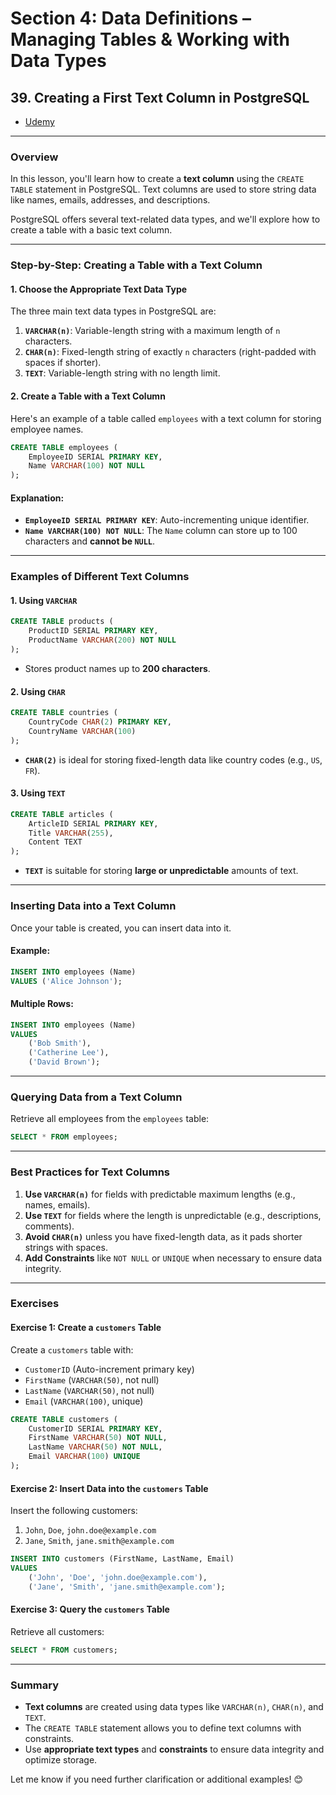 # **Section 4: Data Definitions – Managing Tables & Working with Data Types**

## **39. Creating a First Text Column in PostgreSQL**

- [Udemy](https://www.udemy.com/course/sql-the-complete-developers-guide-mysql-postgresql/learn/lecture/28614020#overview)

---

### **Overview**

In this lesson, you'll learn how to create a **text column** using the `CREATE TABLE` statement in PostgreSQL. Text columns are used to store string data like names, emails, addresses, and descriptions.

PostgreSQL offers several text-related data types, and we'll explore how to create a table with a basic text column.

---

### **Step-by-Step: Creating a Table with a Text Column**

#### **1. Choose the Appropriate Text Data Type**

The three main text data types in PostgreSQL are:

1. **`VARCHAR(n)`**: Variable-length string with a maximum length of `n` characters.
2. **`CHAR(n)`**: Fixed-length string of exactly `n` characters (right-padded with spaces if shorter).
3. **`TEXT`**: Variable-length string with no length limit.

#### **2. Create a Table with a Text Column**

Here's an example of a table called `employees` with a text column for storing employee names.

```sql
CREATE TABLE employees (
    EmployeeID SERIAL PRIMARY KEY,
    Name VARCHAR(100) NOT NULL
);
```

#### **Explanation**:

- **`EmployeeID SERIAL PRIMARY KEY`**: Auto-incrementing unique identifier.
- **`Name VARCHAR(100) NOT NULL`**: The `Name` column can store up to 100 characters and **cannot be `NULL`**.

---

### **Examples of Different Text Columns**

#### **1. Using `VARCHAR`**

```sql
CREATE TABLE products (
    ProductID SERIAL PRIMARY KEY,
    ProductName VARCHAR(200) NOT NULL
);
```

- Stores product names up to **200 characters**.

#### **2. Using `CHAR`**

```sql
CREATE TABLE countries (
    CountryCode CHAR(2) PRIMARY KEY,
    CountryName VARCHAR(100)
);
```

- **`CHAR(2)`** is ideal for storing fixed-length data like country codes (e.g., `US`, `FR`).

#### **3. Using `TEXT`**

```sql
CREATE TABLE articles (
    ArticleID SERIAL PRIMARY KEY,
    Title VARCHAR(255),
    Content TEXT
);
```

- **`TEXT`** is suitable for storing **large or unpredictable** amounts of text.

---

### **Inserting Data into a Text Column**

Once your table is created, you can insert data into it.

#### **Example**:

```sql
INSERT INTO employees (Name)
VALUES ('Alice Johnson');
```

#### **Multiple Rows**:

```sql
INSERT INTO employees (Name)
VALUES
    ('Bob Smith'),
    ('Catherine Lee'),
    ('David Brown');
```

---

### **Querying Data from a Text Column**

Retrieve all employees from the `employees` table:

```sql
SELECT * FROM employees;
```

---

### **Best Practices for Text Columns**

1. **Use `VARCHAR(n)`** for fields with predictable maximum lengths (e.g., names, emails).
2. **Use `TEXT`** for fields where the length is unpredictable (e.g., descriptions, comments).
3. **Avoid `CHAR(n)`** unless you have fixed-length data, as it pads shorter strings with spaces.
4. **Add Constraints** like `NOT NULL` or `UNIQUE` when necessary to ensure data integrity.

---

### **Exercises**

#### **Exercise 1: Create a `customers` Table**

Create a `customers` table with:

- `CustomerID` (Auto-increment primary key)
- `FirstName` (`VARCHAR(50)`, not null)
- `LastName` (`VARCHAR(50)`, not null)
- `Email` (`VARCHAR(100)`, unique)

```sql
CREATE TABLE customers (
    CustomerID SERIAL PRIMARY KEY,
    FirstName VARCHAR(50) NOT NULL,
    LastName VARCHAR(50) NOT NULL,
    Email VARCHAR(100) UNIQUE
);
```

#### **Exercise 2: Insert Data into the `customers` Table**

Insert the following customers:

1. `John`, `Doe`, `john.doe@example.com`
2. `Jane`, `Smith`, `jane.smith@example.com`

```sql
INSERT INTO customers (FirstName, LastName, Email)
VALUES
    ('John', 'Doe', 'john.doe@example.com'),
    ('Jane', 'Smith', 'jane.smith@example.com');
```

#### **Exercise 3: Query the `customers` Table**

Retrieve all customers:

```sql
SELECT * FROM customers;
```

---

### **Summary**

- **Text columns** are created using data types like `VARCHAR(n)`, `CHAR(n)`, and `TEXT`.
- The `CREATE TABLE` statement allows you to define text columns with constraints.
- Use **appropriate text types** and **constraints** to ensure data integrity and optimize storage.

Let me know if you need further clarification or additional examples! 😊

